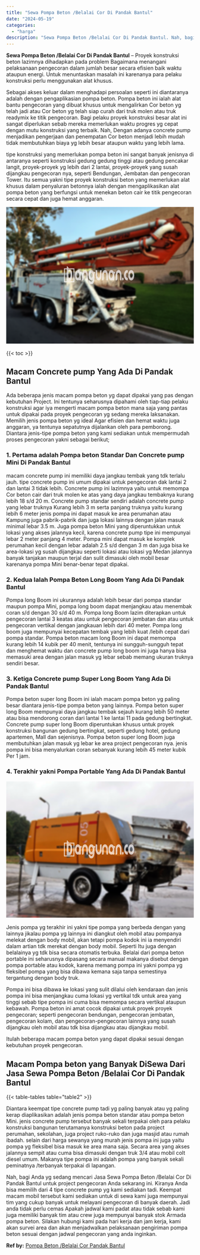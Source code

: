 ```yaml
---
title: "Sewa Pompa Beton /Belalai Cor Di Pandak Bantul"
date: "2024-05-19"
categories: 
  - "harga"
description: "Sewa Pompa Beton /Belalai Cor Di Pandak Bantul. Nah, bagi Anda yg sedang mencari Jasa Sewa Pompa Beton /Belalai Cor Di Pandak Bantul untuk project pengecoran..."
---
```


**Sewa Pompa Beton /Belalai Cor Di Pandak Bantul** – Proyek konstruksi beton lazimnya dihadapkan pada problem Bagaimana menangani pelaksanaan pengecoran dalam jumlah besar secara efisien baik waktu ataupun energi. Untuk menuntaskan masalah ini karenanya para pelaku konstruksi perlu menggunakan alat khusus.

Sebagai akses keluar dalam menghadapi persoalan seperti ini diantaranya adalah dengan pengaplikasian pompa beton. Pompa beton ini ialah alat bantu pengecoran yang dibuat khusus untuk mengalirkan Cor beton yg telah jadi atau Cor beton yg telah siap curah dari truk molen atau truk readymix ke titik pengecoran. Bagi pelaku proyek konstruksi besar alat ini sangat diperlukan sebab mereka memerlukan waktu progres yg cepat dengan mutu konstruksi yang terbaik. Nah, Dengan adanya concrete pump menjadikan pengerjaan dan penempatan Cor beton menjadi lebih mudah tidak membutuhkan biaya yg lebih besar ataupun waktu yang lebih lama.

tipe konstruksi yang memerlukan pompa beton ini sangat banyak jenisnya di antaranya seperti konstruksi gedung gedung tinggi atau gedung pencakar langit, proyek-proyek yg lebih dari 2 lantai, proyek-proyek yang susah dijangkau pengecoran nya, seperti Bendungan, Jembatan dan pengecoran Tower. Itu semua yakni tipe proyek konstruksi beton yang memerlukan alat khusus dalam penyaluran betonnya ialah dengan mengaplikasikan alat pompa beton yang berfungsi untuk menekan beton cair ke titik pengecoran secara cepat dan juga hemat anggaran.

![Sewa Pompa Beton /Belalai Cor Di Pandak Bantul](/images/sewa-concrete-pump-05.png)

{{< toc >}}

## Macam Concrete pump Yang Ada Di Pandak Bantul

Ada beberapa jenis macam pompa beton yg dapat dipakai yang pas dengan kebutuhan Project. Ini tentunya seharusnya dipahami oleh tiap-tiap pelaku konstruksi agar iya mengerti macam pompa beton mana saja yang pantas untuk dipakai pada proyek pengecoran yg sedang mereka laksanakan. Memilih jenis pompa beton yg ideal Agar efisien dan hemat waktu juga anggaran, ya tentunya sepatutnya dijalankan oleh para pemborong. Diantara jenis-tipe pompa beton yang kami sediakan untuk mempermudah proses pengecoran yakni sebagai berikut;

### 1\. Pertama adalah Pompa beton Standar Dan Concrete pump Mini Di Pandak Bantul

macam concrete pump ini memiliki daya jangkau tembak yang tdk terlalu jauh. tipe concrete pump ini umum dipakai untuk pengecoran dak lantai 2 dan lantai 3 tidak lebih. Concrete pump ini lazimnya yaitu untuk memompa Cor beton cair dari truk molen ke atas yang daya jangkau tembaknya kurang lebih 18 s/d 20 m. Concrete pump standar sendiri adalah concrete pump yang lebar truknya Kurang lebih 3 m serta panjang truknya yaitu kurang lebih 6 meter jenis pompa ini dapat masuk ke area perumahan atau Kampung juga pabrik-pabrik dan juga lokasi lainnya dengan jalan masuk minimal lebar 3.5 m. Juga pompa beton Mini yang diperuntukkan untuk lokasi yang akses jalannya kecil, karena concrete pump tipe ini mempunyai lebar 2 meter panjang 4 meter. Pompa mini dapat masuk ke komplek perumahan kecil dengan lebar adalah 2.5 s/d dengan 3 m dan juga bisa ke area-lokasi yg susah dijangkau seperti lokasi atau lokasi yg Medan jalannya banyak tanjakan maupun terjal dan sulit dimasuki oleh mobil besar karenanya pompa Mini benar-benar tepat dipakai.

### 2\. Kedua Ialah Pompa Beton Long Boom Yang Ada Di Pandak Bantul

Pompa long Boom ini ukurannya adalah lebih besar dari pompa standar maupun pompa Mini, pompa long boom dapat menjangkau atau menembak coran s/d dengan 30 s/d 40 m. Pompa long Boom lazim diterapkan untuk pengecoran lantai 3 keatas atau untuk pengecoran jembatan dan atau untuk pengecoran vertikal dengan jangkauan lebih dari 40 meter. Pompa long boom juga mempunyai kecepatan tembak yang lebih kuat /lebih cepat dari pompa standar. Pompa beton macam long Boom ini dapat memompa kurang lebih 14 kubik per 40 menit, tentunya ini sungguh-sungguh tepat dan menghemat waktu dan concrete pump long boom ini juga hanya bisa memasuki area dengan jalan masuk yg lebar sebab memang ukuran truknya sendiri besar.

### 3\. Ketiga Concrete pump Super Long Boom Yang Ada Di Pandak Bantul

Pompa beton super long Boom ini ialah macam pompa beton yg paling besar diantara jenis-tipe pompa beton yang lainnya. Pompa beton super long Boom mempunyai daya jangkau tembak sejauh kurang lebih 50 meter atau bisa mendorong coran dari lantai 1 ke lantai 11 pada gedung bertingkat. Concrete pump super long Boom diperuntukan khusus untuk proyek konstruksi bangunan gedung bertingkat, seperti gedung hotel, gedung apartemen, Mall dan sejenisnya. Pompa beton super long Boom juga membutuhkan jalan masuk yg lebar ke area project pengecoran nya. jenis pompa ini bisa menyalurkan coran sebanyak kurang lebih 45 meter kubik Per 1 jam.

### 4\. Terakhir yakni Pompa Portable Yang Ada Di Pandak Bantul

![Sewa Pompa Beton /Belalai Cor Di Pandak Bantul](/images/sewa-concrete-pump-22.png)

Jenis pompa yg terakhir ini yakni tipe pompa yang berbeda dengan yang lainnya jikalau pompa yg lainnya ini diangkut oleh mobil atau pompanya melekat dengan body mobil, akan tetapi pompa kodok ini ia menyendiri dalam artian tdk merekat dengan body mobil. Seperti Itu juga dengan belalainya yg tdk bisa secara otomatis terbuka. Belalai dari pompa beton portable ini seharusnya dipasang secara manual makanya disebut dengan pompa portable atau kodok, karena memang pompa ini yakni pompa yg fleksibel pompa yang bisa dibawa kemana saja tanpa semestinya tergantung dengan body truk.

Pompa ini bisa dibawa ke lokasi yang sulit dilalui oleh kendaraan dan jenis pompa ini bisa menjangkau cuma lokasi yg vertikal tdk untuk area yang tinggi sebab tipe pompa ini cuma bisa memompa secara vertikal ataupun kebawah. Pompa beton ini amat cocok dipakai untuk proyek proyek pengecoran; seperti pengecoran bendungan, pengecoran jembatan, pengecoran kolam, dan pengecoran-pengecoran lainnya yang susah dijangkau oleh mobil atau tdk bisa dijangkau atau dijangkau mobil.

Itulah beberapa macam pompa beton yang dapat dipakai sesuai dengan kebutuhan proyek pengecoran.

## Macam Pompa beton yang Banyak DiSewa Dari Jasa Sewa Pompa Beton /Belalai Cor Di Pandak Bantul

{{< table-tables table="table2" >}}

Diantara keempat tipe concrete pump tadi yg paling banyak atau yg paling kerap diaplikasikan adalah jenis pompa beton standar atau pompa beton Mini. jenis concrete pump tersebut banyak sekali terpakai oleh para pelaku konstruksi bangunan terutamanya konstruksi beton pada project perumahan, sekolahan, juga project ruko-ruko dan juga masjid atau rumah ibadah. selain dari harga sewanya yang murah jenis pompa ini juga yaitu pompa yg fleksibel bisa masuk ke area mana saja. Secara area yang akses jalannya sempit atau cuma bisa dimasuki dengan truk 3/4 atau mobil colt diesel umum. Makanya tipe pompa ini adalah pompa yang banyak sekali peminatnya /terbanyak terpakai di lapangan.

Nah, bagi Anda yg sedang mencari Jasa Sewa Pompa Beton /Belalai Cor Di Pandak Bantul untuk project pengecoran Anda sekarang ini. Kiranya Anda bisa memilih dari 4 tipe concrete pump yg kami sediakan tadi. Keempat macam mobil tersebut kami sediakan untuk di sewa kami juga mempunyai tim yang cukup banyak untuk melayani pengecoran di banyak daerah. Jadi anda tidak perlu cemas Apakah jadwal kami padat atau tidak sebab kami juga memiliki banyak tim atau crew juga mempunyai banyak stok Armada pompa beton. Silakan hubungi kami pada hari kerja dan jam kerja, kami akan survei area dan akan menjadwalkan pelaksanaan pengiriman pompa beton sesuai dengan jadwal pengecoran yang anda inginkan.

**Ref by:** [Pompa Beton /Belalai Cor Pandak Bantul](https://id.wikipedia.org/wiki/Pompa)
